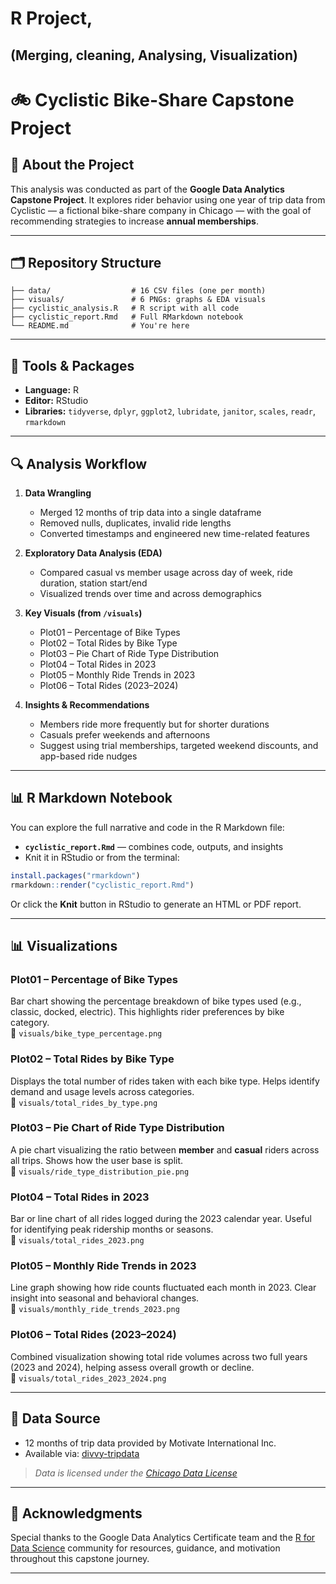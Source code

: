 # R Project, 
## (Merging, cleaning, Analysing, Visualization) 

# 🚲 Cyclistic Bike-Share Capstone Project

## 📘 About the Project

This analysis was conducted as part of the **Google Data Analytics Capstone Project**. It explores rider behavior using one year of trip data from Cyclistic — a fictional bike-share company in Chicago — with the goal of recommending strategies to increase **annual memberships**.

---

## 🗂️ Repository Structure

```
├── data/                  # 16 CSV files (one per month)
├── visuals/               # 6 PNGs: graphs & EDA visuals
├── cyclistic_analysis.R   # R script with all code
├── cyclistic_report.Rmd   # Full RMarkdown notebook
└── README.md              # You're here
```

---

## 🧪 Tools & Packages

- **Language:** R
- **Editor:** RStudio
- **Libraries:** `tidyverse`, `dplyr`, `ggplot2`, `lubridate`, `janitor`, `scales`, `readr`, `rmarkdown`

---

## 🔍 Analysis Workflow

1. **Data Wrangling**  
   - Merged 12 months of trip data into a single dataframe  
   - Removed nulls, duplicates, invalid ride lengths  
   - Converted timestamps and engineered new time-related features

2. **Exploratory Data Analysis (EDA)**  
   - Compared casual vs member usage across day of week, ride duration, station start/end  
   - Visualized trends over time and across demographics

3. **Key Visuals (from `/visuals`)**
   - Plot01 – Percentage of Bike Types    
   - Plot02 – Total Rides by Bike Type 
   - Plot03 – Pie Chart of Ride Type Distribution 
   - Plot04 – Total Rides in 2023
   - Plot05 – Monthly Ride Trends in 2023 
   - Plot06 – Total Rides (2023–2024) 

4. **Insights & Recommendations**  
   - Members ride more frequently but for shorter durations  
   - Casuals prefer weekends and afternoons  
   - Suggest using trial memberships, targeted weekend discounts, and app-based ride nudges

---

## 📊 R Markdown Notebook

You can explore the full narrative and code in the R Markdown file:

- **`cyclistic_report.Rmd`** — combines code, outputs, and insights  
- Knit it in RStudio or from the terminal:

```r
install.packages("rmarkdown")
rmarkdown::render("cyclistic_report.Rmd")
```

Or click the **Knit** button in RStudio to generate an HTML or PDF report.

---
## 📊 Visualizations

### Plot01 – Percentage of Bike Types  
Bar chart showing the percentage breakdown of bike types used (e.g., classic, docked, electric). This highlights rider preferences by bike category.  
📁 `visuals/bike_type_percentage.png`

### Plot02 – Total Rides by Bike Type  
Displays the total number of rides taken with each bike type. Helps identify demand and usage levels across categories.  
📁 `visuals/total_rides_by_type.png`

### Plot03 – Pie Chart of Ride Type Distribution  
A pie chart visualizing the ratio between **member** and **casual** riders across all trips. Shows how the user base is split.  
📁 `visuals/ride_type_distribution_pie.png`

### Plot04 – Total Rides in 2023  
Bar or line chart of all rides logged during the 2023 calendar year. Useful for identifying peak ridership months or seasons.  
📁 `visuals/total_rides_2023.png`

### Plot05 – Monthly Ride Trends in 2023  
Line graph showing how ride counts fluctuated each month in 2023. Clear insight into seasonal and behavioral changes.  
📁 `visuals/monthly_ride_trends_2023.png`

### Plot06 – Total Rides (2023–2024)  
Combined visualization showing total ride volumes across two full years (2023 and 2024), helping assess overall growth or decline.  
📁 `visuals/total_rides_2023_2024.png`

---

## 📁 Data Source

- 12 months of trip data provided by Motivate International Inc.  
- Available via: [divvy-tripdata](https://divvy-tripdata.s3.amazonaws.com/index.html)

> *Data is licensed under the [Chicago Data License](https://www.chicago.gov/city/en/narr/foia/data_disclaimer.html)*

---

## 🙌 Acknowledgments

Special thanks to the Google Data Analytics Certificate team and the [R for Data Science](https://r4ds.had.co.nz/) community for resources, guidance, and motivation throughout this capstone journey.

---
